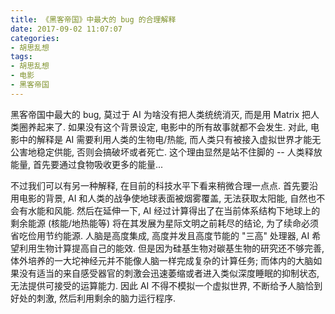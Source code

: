 ```yaml
---
title: 《黑客帝国》中最大的 bug 的合理解释
date: 2017-09-02 11:07:07
categories:
- 胡思乱想
tags:
- 胡思乱想
- 电影
- 黑客帝国
---
```


黑客帝国中最大的 bug, 莫过于 AI 为啥没有把人类统统消灭, 而是用 Matrix 把人类圈养起来了.
如果没有这个背景设定, 电影中的所有故事就都不会发生.
对此, 电影中的解释是 AI 需要利用人类的生物电/热能, 而人类只有被接入虚拟世界才能无公害地稳定供能, 否则会搞破坏或者死亡.
这个理由显然是站不住脚的 -- 人类释放能量, 首先要通过食物吸收更多的能量...

不过我们可以有另一种解释, 在目前的科技水平下看来稍微合理一点点.
首先要沿用电影的背景, AI 和人类的战争使地球表面被烟雾覆盖, 无法获取太阳能, 自然也不会有水能和风能.
然后在延伸一下, AI 经过计算得出了在当前体系结构下地球上的剩余能源 (核能/地热能等) 将在其发展为星际文明之前耗尽的结论, 为了续命必须省吃俭用节约能源.
人脑是高度集成, 高度并发且高度节能的 "三高" 处理器, AI 希望利用生物计算提高自己的能效.
但是因为硅基生物对碳基生物的研究还不够完善, 体外培养的一大坨神经元并不能像人脑一样完成复杂的计算任务;
而体内的大脑如果没有适当的来自感受器官的刺激会迅速萎缩或者进入类似深度睡眠的抑制状态, 无法提供可接受的运算能力.
因此 AI 不得不模拟一个虚拟世界, 不断给予人脑恰到好处的刺激, 然后利用剩余的脑力运行程序.
